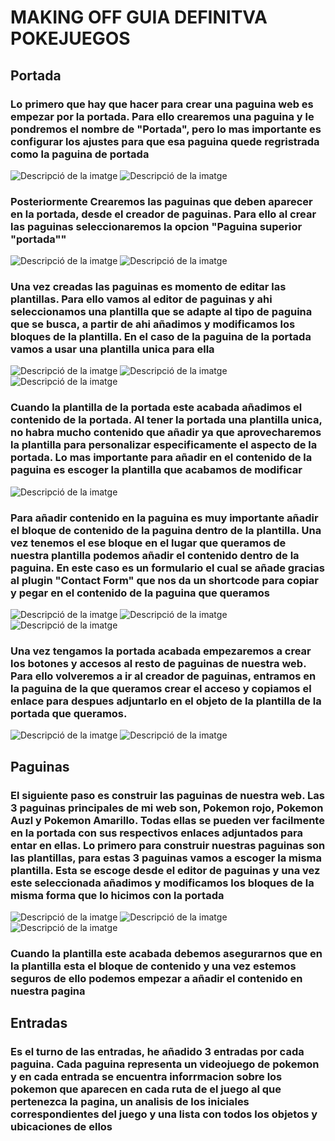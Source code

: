 <h1>MAKING OFF GUIA DEFINITVA POKEJUEGOS</h1>

<h2>Portada</h2>
<h3>Lo primero que hay que hacer para crear una paguina web es empezar por la portada. 
Para ello crearemos una paguina y le pondremos el nombre de "Portada", pero lo mas importante es configurar los ajustes para que esa paguina quede regristrada como la paguina de portada</h3>
<img src="Captura de pantalla 2025-02-16 155624.png" alt="Descripció de la imatge">
<img src="Captura de pantalla 2025-02-16 155421.png" alt="Descripció de la imatge">

<h3>Posteriormente Crearemos las paguinas que deben aparecer en la portada, desde el creador de paguinas. Para ello al crear las paguinas seleccionaremos la opcion "Paguina superior "portada""</h3>
<img src="Captura de pantalla 2025-02-16 160407.png" alt="Descripció de la imatge">
<img src="Captura de pantalla 2025-02-16 160104.png" alt="Descripció de la imatge">

<h3>Una vez creadas las paguinas es momento de editar las plantillas. Para ello vamos al editor de paguinas y ahi seleccionamos una plantilla que se adapte al tipo de paguina que se busca, a partir de ahi añadimos y modificamos los bloques de la plantilla. En el caso de la paguina de la portada vamos a usar una plantilla unica para ella</h3>

<img src="Captura de pantalla 2025-02-16 153233.png" alt="Descripció de la imatge"> 
<img src="Captura de pantalla 2025-02-16 161145.png" alt="Descripció de la imatge">
<img src="Captura de pantalla 2025-02-16 154356.png" alt="Descripció de la imatge"> 

<h3>Cuando la plantilla de la portada este acabada añadimos el contenido de la portada. Al tener la portada una plantilla unica, no habra mucho contenido que añadir ya que aprovecharemos la plantilla para personalizar especificamente el aspecto de la portada.
Lo mas importante para añadir en el contenido de la paguina es escoger la plantilla que acabamos de modificar</h3>
<img src="Captura de pantalla 2025-02-16 161910.png" alt="Descripció de la imatge"> 

<h3>Para añadir contenido en la paguina es muy importante añadir el bloque de contenido de la paguina dentro de la plantilla. Una vez tenemos el ese bloque en el lugar que queramos de nuestra plantilla podemos añadir el contenido dentro de la paguina. En este caso es un formulario el cual se añade gracias al plugin "Contact Form" que nos da un shortcode para copiar y pegar en el contenido de la paguina que queramos</h3>
<img src="Captura de pantalla 2025-02-16 161636.png" alt="Descripció de la imatge"> 
<img src="Captura de pantalla 2025-02-16 164945.png" alt="Descripció de la imatge">
<img src="Captura de pantalla 2025-02-16 170513.png" alt="Descripció de la imatge"> 

<h3>Una vez tengamos la portada acabada empezaremos a crear los botones y accesos al resto de paguinas de nuestra web. Para ello volveremos a ir al creador de paguinas, entramos en la paguina de la que queramos crear el acceso y copiamos el enlace para despues adjuntarlo en el objeto de la plantilla de la portada que queramos.</h3>
<img src="Captura de pantalla 2025-02-16 171210.png" alt="Descripció de la imatge">
<img src="Captura de pantalla 2025-02-16 171318.png" alt="Descripció de la imatge"> 

<h2>Paguinas</h2>
<h3>El siguiente paso es construir las paguinas de nuestra web. Las 3 paguinas principales de mi web son, Pokemon rojo, Pokemon Auzl y Pokemon Amarillo. Todas ellas se pueden ver facilmente en la portada con sus respectivos enlaces adjuntados para entar en ellas. Lo primero para construir nuestras paguinas son las plantillas, para estas 3 paguinas vamos a escoger la misma plantilla. Esta se escoge desde el editor de paguinas y una vez este seleccionada añadimos y modificamos los bloques de la misma forma que lo hicimos con la portada</h3>
<img src="Captura de pantalla 2025-02-16 172634.png" alt="Descripció de la imatge"> 
<img src="Captura de pantalla 2025-02-16 171923.png" alt="Descripció de la imatge"> 
<img src="Captura de pantalla 2025-02-16 172923.png" alt="Descripció de la imatge">

<h3>Cuando la plantilla este acabada debemos asegurarnos que en la plantilla esta el bloque de contenido y una vez estemos seguros de ello podemos empezar a añadir el contenido en nuestra pagina</h3>

<h2>Entradas</h2>
<h3>Es el turno de las entradas, he añadido 3 entradas por cada paguina. Cada paguina representa un videojuego de pokemon y en cada entrada se encuentra inforrmacion sobre los pokemon que aparecen en cada ruta de el juego al que pertenezca la pagina, un analisis de los iniciales correspondientes del juego y una lista con todos los objetos y ubicaciones de ellos</h3>
